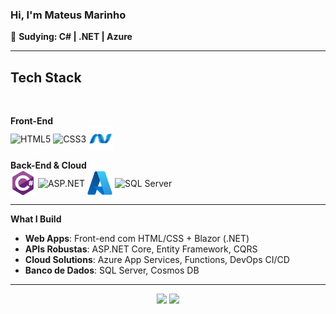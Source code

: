 ### Hi, I'm Mateus Marinho  
🚀 **Sudying: C# | .NET | Azure**

---

## Tech Stack  

<div style="display: inline_block"><br>

  **Front-End**  
  <img align="center" alt="HTML5" height="40" src="https://cdn.jsdelivr.net/gh/devicons/devicon/icons/html5/html5-original.svg" />
  <img align="center" alt="CSS3" height="40" src="https://cdn.jsdelivr.net/gh/devicons/devicon/icons/css3/css3-original.svg" />
  <img align="center" alt=".NET (Blazor)" height="40" src="https://raw.githubusercontent.com/devicons/devicon/master/icons/dot-net/dot-net-original.svg" />  

  **Back-End & Cloud**  
  <img align="center" alt="C#" height="40" src="https://raw.githubusercontent.com/devicons/devicon/master/icons/csharp/csharp-original.svg" />
  <img align="center" alt="ASP.NET" height="40" src="https://cdn.jsdelivr.net/gh/devicons/devicon/icons/dotnetcore/dotnetcore-original.svg" />
  <img align="center" alt="Azure" height="40" src="https://raw.githubusercontent.com/devicons/devicon/master/icons/azure/azure-original.svg" />
  <img align="center" alt="SQL Server" height="40" src="https://cdn.jsdelivr.net/gh/devicons/devicon/icons/microsoftsqlserver/microsoftsqlserver-plain.svg" />

</div>

---

**What I Build**  
- **Web Apps**: Front-end com HTML/CSS + Blazor (.NET)  
- **APIs Robustas**: ASP.NET Core, Entity Framework, CQRS  
- **Cloud Solutions**: Azure App Services, Functions, DevOps CI/CD  
- **Banco de Dados**: SQL Server, Cosmos DB  

---

<div align="center"> 
  <a href = "mailto:mateusomarinho@gmail.com"><img src="https://img.shields.io/badge/-Gmail-%23333?style=for-the-badge&logo=gmail&logoColor=white" target="_blank"></a>
  <a href="https://www.linkedin.com/in/mateus-marinho-908a26229/" target="_blank"><img src="https://img.shields.io/badge/-LinkedIn-%230077B5?style=for-the-badge&logo=linkedin&logoColor=white" target="_blank"></a>  
</div>
